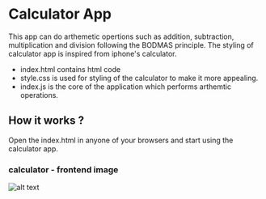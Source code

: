 # Calculator App

This app can do arthemetic opertions such as addition, subtraction, multiplication and division following the BODMAS principle.
The styling of calculator app is inspired from iphone's calculator.

- index.html contains html code
- style.css is used for styling of the calculator to make it more appealing.
- index.js is the core of the application which performs arthemtic operations.


## How it works ?
Open the index.html in anyone of your browsers and start using the calculator app.

### calculator - frontend image

![alt text](C:\Users\CHERRY\OneDrive\Documents\Js-Calculator\calculator-front.png)

